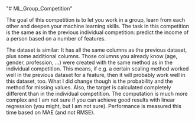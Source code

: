 "# ML_Group_Competition" 

The goal of this competition is to let you work in a group, learn from each other and deepen your machine learning skills. The task in this competition is the same as in the previous individual competition: predict the income of a person based on a number of features.

The dataset is similar: It has all the same columns as the previous dataset, plus some additional columns. Those columns you already know (age, gender, profession, …) were created with the same method as in the individual competition. This means, if e.g. a certain scaling method worked well in the previous dataset for a feature, then it will probably work well in this dataset, too. What I did change though is the probability and the method for missing values. Also, the target is calculated completely different than in the individual competition. The computation is much more complex and I am not sure if you can achieve good results with linear regression (you might, but I am not sure). Performance is measured this time based on MAE (and not RMSE).
